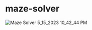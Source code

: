 # maze-solver
![Maze Solver 5_15_2023 10_42_44 PM](https://github.com/missshikhamishra/maze-solver/assets/118651701/8381b5f3-ef20-4947-8a25-75a94ffaefd2)
